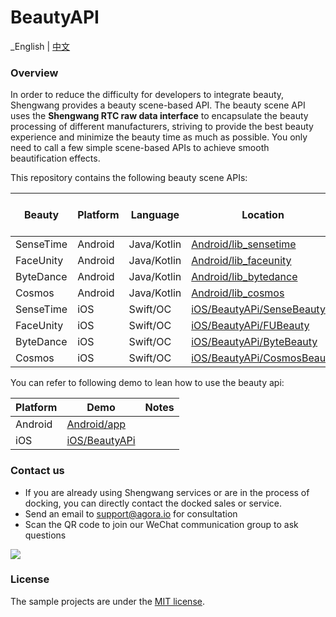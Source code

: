 # BeautyAPI

_English | [中文](README.zh.md)

### Overview

In order to reduce the difficulty for developers to integrate beauty, Shengwang provides a beauty scene-based API. The beauty scene API uses the **Shengwang RTC raw data interface** to encapsulate the beauty processing of different manufacturers, striving to provide the best beauty experience and minimize the beauty time as much as possible. You only need to call a few simple scene-based APIs to achieve smooth beautification effects.

This repository contains the following beauty scene APIs:

| Beauty    | Platform | Language    | Location                                                 | RTC SDK Version | Beauty SDK Version |
| --------- | -------- | ----------- | -------------------------------------------------------- | --------------- | ------------------ |
| SenseTime | Android  | Java/Kotlin | [Android/lib_sensetime](Android/lib_sensetime)           | 4.2.6           | 9.3.1              |
| FaceUnity | Android  | Java/Kotlin | [Android/lib_faceunity](Android/lib_faceunity)           | 4.2.6           | 8.7.0              |
| ByteDance | Android  | Java/Kotlin | [Android/lib_bytedance](Android/lib_bytedance)           | 4.2.6           | 4.6.0              |
| Cosmos    | Android  | Java/Kotlin | [Android/lib_cosmos](Android/lib_cosmos)                 | 4.2.6           | 3.7.0              |
| SenseTime | iOS      | Swift/OC    | [iOS/BeautyAPi/SenseBeauty](iOS/BeautyAPi/SenseBeauty)   | 4.2.6           | 9.3.1              |
| FaceUnity | iOS      | Swift/OC    | [iOS/BeautyAPi/FUBeauty](iOS/BeautyAPi/FUBeauty)         | 4.2.6           | 8.7.0              |
| ByteDance | iOS      | Swift/OC    | [iOS/BeautyAPi/ByteBeauty](iOS/BeautyAPi/ByteBeauty)     | 4.2.6           | 4.5.1              |
| Cosmos    | iOS      | Swift/OC    | [iOS/BeautyAPi/CosmosBeauty](iOS/BeautyAPi/CosmosBeauty) | 4.2.6           | 3.7.1              |

You can refer to following demo to lean how to use the beauty api:

| Platform  | Demo                   | Notes |
|-----------|------------------------|---------|
| Android   | [Android/app](Android) |         |
| iOS       | [iOS/BeautyAPi](iOS)   |         |

### Contact us

- If you are already using Shengwang services or are in the process of docking, you can directly contact the docked sales or service.
- Send an email to [support@agora.io](mailto:support@agora.io) for consultation
- Scan the QR code to join our WeChat communication group to ask questions

![](https://download.agora.io/demo/release/SDHY_QA.jpg)

### License

The sample projects are under the [MIT license](LICENSE).

